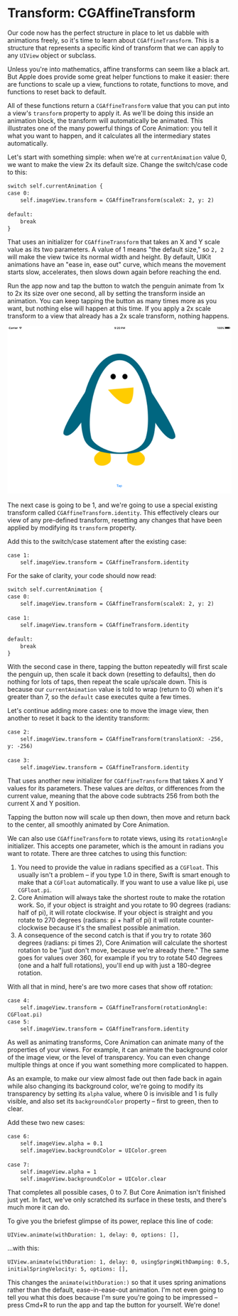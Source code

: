 # Transform: CGAffineTransform

Our code now has the perfect structure in place to let us dabble with animations freely, so it's time to learn about `CGAffineTransform`. This is a structure that represents a specific kind of transform that we can apply to any `UIView` object or subclass.

Unless you're into mathematics, affine transforms can seem like a black art. But Apple does provide some great helper functions to make it easier: there are functions to scale up a view, functions to rotate, functions to move, and functions to reset back to default.

All of these functions return a `CGAffineTransform` value that you can put into a view's `transform` property to apply it. As we'll be doing this inside an animation block, the transform will automatically be animated. This illustrates one of the many powerful things of Core Animation: you tell it what you want to happen, and it calculates all the intermediary states automatically.

Let's start with something simple: when we're at `currentAnimation` value 0, we want to make the view 2x its default size. Change the switch/case code to this:

    switch self.currentAnimation {
    case 0:
        self.imageView.transform = CGAffineTransform(scaleX: 2, y: 2)

    default:
        break
    }

That uses an initializer for `CGAffineTransform` that takes an X and Y scale value as its two parameters. A value of 1 means "the default size," so `2, 2` will make the view twice its normal width and height. By default, UIKit animations have an "ease in, ease out" curve, which means the movement starts slow, accelerates, then slows down again before reaching the end.

Run the app now and tap the button to watch the penguin animate from 1x to 2x its size over one second, all by setting the transform inside an animation. You can keep tapping the button as many times more as you want, but nothing else will happen at this time. If you apply a 2x scale transform to a view that already has a 2x scale transform, nothing happens.

![When iOS draws the penguin at twice its size, it automatically smooths the image so it doesn't look too jaggy.](15-1.png)

The next case is going to be 1, and we're going to use a special existing transform called `CGAffineTransform.identity`. This effectively clears our view of any pre-defined transform, resetting any changes that have been applied by modifying its `transform` property.

Add this to the switch/case statement after the existing case:

    case 1:
        self.imageView.transform = CGAffineTransform.identity

For the sake of clarity, your code should now read:

    switch self.currentAnimation {
    case 0:
        self.imageView.transform = CGAffineTransform(scaleX: 2, y: 2)
        
    case 1:
        self.imageView.transform = CGAffineTransform.identity
        
    default:
        break
    }

With the second case in there, tapping the button repeatedly will first scale the penguin up, then scale it back down (resetting to defaults), then do nothing for lots of taps, then repeat the scale up/scale down. This is because our `currentAnimation` value is told to wrap (return to 0) when it's greater than 7, so the `default` case executes quite a few times.

Let's continue adding more cases: one to move the image view, then another to reset it back to the identity transform:

    case 2:
        self.imageView.transform = CGAffineTransform(translationX: -256, y: -256)

    case 3:
        self.imageView.transform = CGAffineTransform.identity

That uses another new initializer for `CGAffineTransform` that takes X and Y values for its parameters. These values are *deltas*, or differences from the current value, meaning that the above code subtracts 256 from both the current X and Y position.

Tapping the button now will scale up then down, then move and return back to the center, all smoothly animated by Core Animation.

We can also use `CGAffineTransform` to rotate views, using its `rotationAngle` initializer. This accepts one parameter, which is the amount in radians you want to rotate. There are three catches to using this function:

1. You need to provide the value in radians specified as a `CGFloat`. This usually isn't a problem – if you type 1.0 in there, Swift is smart enough to make that a `CGFloat` automatically. If you want to use a value like pi, use `CGFloat.pi`.
2. Core Animation will always take the shortest route to make the rotation work. So, if your object is straight and you rotate to 90 degrees (radians: half of pi), it will rotate clockwise. If your object is straight and you rotate to 270 degrees (radians: pi + half of pi) it will rotate counter-clockwise because it's the smallest possible animation.
3. A consequence of the second catch is that if you try to rotate 360 degrees (radians: pi times 2), Core Animation will calculate the shortest rotation to be "just don't move, because we're already there." The same goes for values over 360, for example if you try to rotate 540 degrees (one and a half full rotations), you'll end up with just a 180-degree rotation.

With all that in mind, here's are two more cases that show off rotation:

    case 4:
        self.imageView.transform = CGAffineTransform(rotationAngle: CGFloat.pi)
    case 5:
        self.imageView.transform = CGAffineTransform.identity

As well as animating transforms, Core Animation can animate many of the properties of your views. For example, it can animate the background color of the image view, or the level of transparency. You can even change multiple things at once if you want something more complicated to happen.

As an example, to make our view almost fade out then fade back in again while also changing its background color, we're going to modify its transparency by setting its `alpha` value, where 0 is invisible and 1 is fully visible, and also set its `backgroundColor` property – first to green, then to clear.

Add these two new cases:

    case 6:
        self.imageView.alpha = 0.1
        self.imageView.backgroundColor = UIColor.green

    case 7:
        self.imageView.alpha = 1
        self.imageView.backgroundColor = UIColor.clear

That completes all possible cases, 0 to 7. But Core Animation isn't finished just yet. In fact, we've only scratched its surface in these tests, and there's much more it can do.

To give you the briefest glimpse of its power, replace this line of code:

    UIView.animate(withDuration: 1, delay: 0, options: [],

…with this:

    UIView.animate(withDuration: 1, delay: 0, usingSpringWithDamping: 0.5, initialSpringVelocity: 5, options: [],

This changes the `animate(withDuration:)` so that it uses spring animations rather than the default, ease-in-ease-out animation. I'm not even going to tell you what this does because I'm sure you're going to be impressed – press Cmd+R to run the app and tap the button for yourself. We're done!
